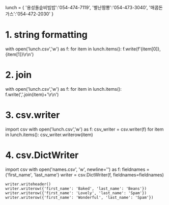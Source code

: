 lunch = {
  '용성돌솥비빔밥':'054-474-7119',
  '별난짬뽕':'054-473-3040',
  '매콤돈가스':'054-472-2030'
}

# 1. string formatting
with open('lunch.csv','w') as f:
    for item in lunch.items():
        f.write(f'{item[0]},{item[1]}\r\n')

# 2. join
with open('lunch.csv','w') as f:
    for item in lunch.items():
        f.write(','.join(item)+'\r\n')

# 3. csv.writer
import csv
with open('lunch.csv','w') as f:
    csv_writer = csv.writer(f)
    for item in lunch.items():
        csv_writer.writerow(item)


# 4. csv.DictWriter
import csv
with open('names.csv', 'w', newline='') as f:
    fieldnames = ('first_name', 'last_name')
    writer = csv.DictWriter(f, fieldnames=fieldnames)

    writer.writeheader()
    writer.writerow({'first_name': 'Baked', 'last_name': 'Beans'})
    writer.writerow({'first_name': 'Lovely', 'last_name': 'Spam'})
    writer.writerow({'first_name': 'Wonderful', 'last_name': 'Spam'})